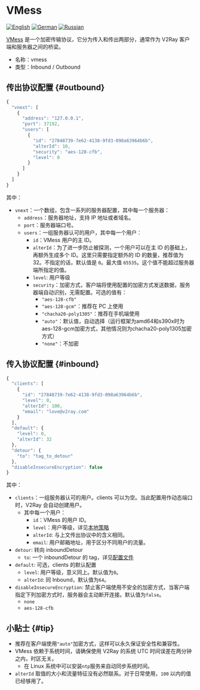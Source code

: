 # VMess

[![English][1]][2] [![German][3]][4] [![Russian][5]][6]

[1]: ../../resources/english.svg
[2]: https://www.v2ray.com/en/configuration/protocols/vmess.html
[3]: ../../resources/german.svg
[4]: https://www.v2ray.com/de/configuration/protocols/vmess.html
[5]: ../../resources/russian.svg
[6]: https://www.v2ray.com/ru/configuration/protocols/vmess.html

[VMess](https://www.v2ray.com/eng/protocols/vmess.html) 是一个加密传输协议，它分为传入和传出两部分，通常作为 V2Ray 客户端和服务器之间的桥梁。

* 名称：vmess
* 类型：Inbound / Outbound

## 传出协议配置 {#outbound}

```javascript
{
  "vnext": [
    {
      "address": "127.0.0.1",
      "port": 37192,
      "users": [
        {
          "id": "27848739-7e62-4138-9fd3-098a63964b6b",
          "alterId": 10,
          "security": "aes-128-cfb",
          "level": 0
        }
      ]
    }
  ]
}
```

其中：

* `vnext`：一个数组，包含一系列的服务器配置，其中每一个服务器：
  * `address`：服务器地址，支持 IP 地址或者域名。
  * `port`：服务器端口号。
  * `users`：一组服务器认可的用户，其中每一个用户：
    * `id`：VMess 用户的主 ID。
    * `alterId`：为了进一步防止被探测，一个用户可以在主 ID 的基础上，再额外生成多个 ID。这里只需要指定额外的 ID 的数量，推荐值为 32。不指定的话，默认值是 `0`。最大值 `65535`。这个值不能超过服务器端所指定的值。
    * `level`: 用户等级
    * `security`：加密方式，客户端将使用配置的加密方式发送数据，服务器端自动识别，无需配置。可选的值有：
      * `"aes-128-cfb"`
      * `"aes-128-gcm"`：推荐在 PC 上使用
      * `"chacha20-poly1305"`：推荐在手机端使用
      * `"auto"`：默认值，自动选择（运行框架为amd64和s390x时为aes-128-gcm加密方式，其他情况则为chacha20-poly1305加密方式）
      * `"none"`：不加密

## 传入协议配置 {#inbound}

```javascript
{
  "clients": [
    {
      "id": "27848739-7e62-4138-9fd3-098a63964b6b",
      "level": 0,
      "alterId": 100,
      "email": "love@v2ray.com"
    }
  ],
  "default": {
    "level": 0,
    "alterId": 32
  },
  "detour": {
    "to": "tag_to_detour"
  },
  "disableInsecureEncryption": false
}
```

其中：

* `clients`：一组服务器认可的用户。clients 可以为空。当此配置用作动态端口时，V2Ray 会自动创建用户。
  * 其中每一个用户：
    * `id`：VMess 的用户 ID。
    * `level`：用户等级，详见[本地策略](../policy.md)
    * `alterId`: 与上文传出协议中的含义相同。
    * `email`: 用户邮箱地址，用于区分不同用户的流量。
* `detour`: 转向 inboundDetour
  * `to`: 一个 inboundDetour 的 tag，详见[配置文件](../02_protocols.md)
* `default`: 可选，clients 的默认配置
  * `level`: 用户等级，意义同上。默认值为`0`。
  * `alterId`: 同 Inbound，默认值为`64`。
* `disableInsecureEncryption`: 禁止客户端使用不安全的加密方式，当客户端指定下列加密方式时，服务器会主动断开连接。默认值为`false`。
  * `none`
  * `aes-128-cfb`

## 小贴士 {#tip}

* 推荐在客户端使用`"auto"`加密方式，这样可以永久保证安全性和兼容性。
* VMess 依赖于系统时间，请确保使用 V2Ray 的系统 UTC 时间误差在两分钟之内，时区无关。
  * 在 Linux 系统中可以安装`ntp`服务来自动同步系统时间。
* `alterId` 取值的大小和流量特征没有必然联系。对于日常使用，`100` 以内的值已经够用了。
